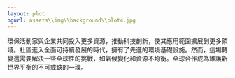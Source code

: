 ```yaml
---
layout: plot
bgurl: assets\\img\\background\\plot4.jpg
---
```

環保活動家與企業共同投入更多資源，推動科技創新，使其應用範圍擴展到更多領域。社區進入全面可持續發展的時代，擁有了先進的環境基礎設施。然而，這場轉變還需要解決一些全球性的挑戰，如氣候變化和資源不均衡。全球合作成為維護新世界平衡的不可或缺的一環。
